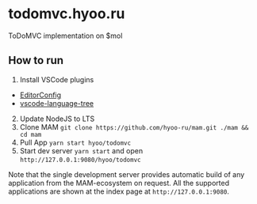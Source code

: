 # todomvc.hyoo.ru
ToDoMVC implementation on $mol

## How to run

1. Install VSCode plugins
  - [EditorConfig](https://marketplace.visualstudio.com/items?itemName=EditorConfig.EditorConfig)
  - [vscode-language-tree](https://marketplace.visualstudio.com/items?itemName=nin-jin.vscode-language-tree)
2. Update NodeJS to LTS
3. Clone MAM `git clone https://github.com/hyoo-ru/mam.git ./mam && cd mam`
4. Pull App `yarn start hyoo/todomvc`
5. Start dev server `yarn start` and open `http://127.0.0.1:9080/hyoo/todomvc`

Note that the single development server provides automatic build of any application from the MAM-ecosystem on request. All the supported applications are shown at the index page at `http://127.0.0.1:9080`.
